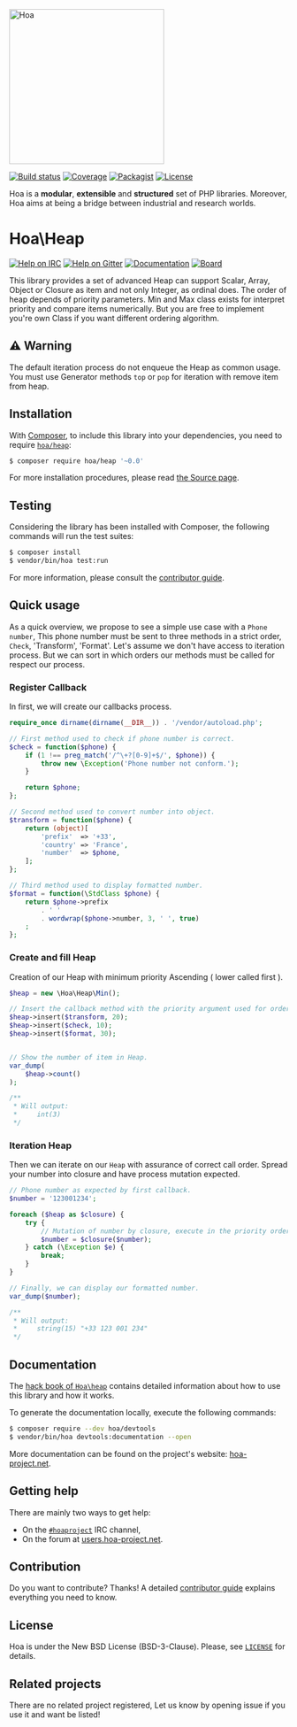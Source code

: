 <img src="https://static.hoa-project.net/Image/Hoa.svg" alt="Hoa" width="280px" />

[![Build status](https://img.shields.io/travis/hoaproject/heap/master.svg)](https://travis-ci.org/hoaproject/heap)
[![Coverage](https://img.shields.io/coveralls/hoaproject/heap/master.svg)](https://coveralls.io/github/hoaproject/heap?branch=master)
[![Packagist](https://img.shields.io/packagist/dt/hoa/heap.svg)](https://packagist.org/packages/hoa/heap)
[![License](https://img.shields.io/packagist/l/hoa/heap.svg)](https://hoa-project.net/LICENSE)

Hoa is a **modular**, **extensible** and **structured** set of PHP libraries.
Moreover, Hoa aims at being a bridge between industrial and research worlds.

# Hoa\Heap

[![Help on IRC](https://img.shields.io/badge/help-%23hoaproject-ff0066.svg)](https://webchat.freenode.net/?channels=#hoaproject)
[![Help on Gitter](https://img.shields.io/badge/help-gitter-ff0066.svg)](https://gitter.im/hoaproject/central)
[![Documentation](https://img.shields.io/badge/documentation-hack_book-ff0066.svg)](https://hoa-project.net/Literature/Hack/heap.html)
[![Board](https://img.shields.io/badge/organisation-board-ff0066.svg)](https://waffle.io/hoaproject/heap)

This library provides a set of advanced Heap can support Scalar, Array, Object or Closure
as item and not only Integer, as ordinal does.
The order of heap depends of priority parameters.
Min and Max class exists for interpret priority and compare items numerically.
But you are free to implement you're own Class if you want different ordering algorithm.

## :warning: Warning
The default iteration process do not enqueue the Heap as common usage.
You must use Generator methods `top` or `pop` for iteration with remove item from heap.

## Installation

With [Composer](http://getcomposer.org/), to include this library into your
dependencies, you need to require
[`hoa/heap`](https://packagist.org/packages/hoa/heap):

```sh
$ composer require hoa/heap '~0.0'
```

For more installation procedures, please read [the Source
page](http://hoa-project.net/Source.html).

## Testing

Considering the library has been installed with Composer, the following
commands will run the test suites:

```sh
$ composer install
$ vendor/bin/hoa test:run
```

For more information, please consult the [contributor
guide](https://hoa-project.net/Literature/Contributor/Guide.html).

## Quick usage

As a quick overview, we propose to see a simple use case with
 a `Phone number`, This phone number must be sent to three methods 
 in a strict order, `Check`, 'Transform', 'Format'.
 Let's assume we don't have access to iteration process.
 But we can sort in which orders our methods must be called for respect our process. 

### Register Callback

In first, we will create our callbacks process.

```php
require_once dirname(dirname(__DIR__)) . '/vendor/autoload.php';

// First method used to check if phone number is correct.
$check = function($phone) {
    if (1 !== preg_match('/^\+?[0-9]+$/', $phone)) {
        throw new \Exception('Phone number not conform.');
    }

    return $phone;
};

// Second method used to convert number into object.
$transform = function($phone) {
    return (object)[
        'prefix'  => '+33',
        'country' => 'France',
        'number'  => $phone,
    ];
};

// Third method used to display formatted number.
$format = function(\StdClass $phone) {
    return $phone->prefix
        . ' '
        . wordwrap($phone->number, 3, ' ', true)
    ;
};
```

### Create and fill Heap

Creation of our Heap with minimum priority Ascending ( lower called first ).

```php
$heap = new \Hoa\Heap\Min();

// Insert the callback method with the priority argument used for order Heap.
$heap->insert($transform, 20);
$heap->insert($check, 10);
$heap->insert($format, 30);


// Show the number of item in Heap.
var_dump(
    $heap->count()
);

/**
 * Will output:
 *     int(3)
 */
```

### Iteration Heap

Then we can iterate on our `Heap` with assurance of correct call order.
Spread your number into closure and have process mutation expected.

```php
// Phone number as expected by first callback.
$number = '123001234';

foreach ($heap as $closure) {
    try {
        // Mutation of number by closure, execute in the priority order expected.
        $number = $closure($number);
    } catch (\Exception $e) {
        break;
    }
}

// Finally, we can display our formatted number.
var_dump($number);

/**
 * Will output:
 *     string(15) "+33 123 001 234"
 */

```

## Documentation

The [hack book of
`Hoa\heap`](https://hoa-project.net/Literature/Hack/heap.html) contains
detailed information about how to use this library and how it works.

To generate the documentation locally, execute the following commands:

```sh
$ composer require --dev hoa/devtools
$ vendor/bin/hoa devtools:documentation --open
```

More documentation can be found on the project's website:
[hoa-project.net](https://hoa-project.net/).

## Getting help

There are mainly two ways to get help:

  * On the [`#hoaproject`](https://webchat.freenode.net/?channels=#hoaproject)
    IRC channel,
  * On the forum at [users.hoa-project.net](https://users.hoa-project.net).

## Contribution

Do you want to contribute? Thanks! A detailed [contributor
guide](https://hoa-project.net/Literature/Contributor/Guide.html) explains
everything you need to know.

## License

Hoa is under the New BSD License (BSD-3-Clause). Please, see
[`LICENSE`](https://hoa-project.net/LICENSE) for details.

## Related projects

There are no related project registered, Let us know by opening issue
if you use it and want be listed!
